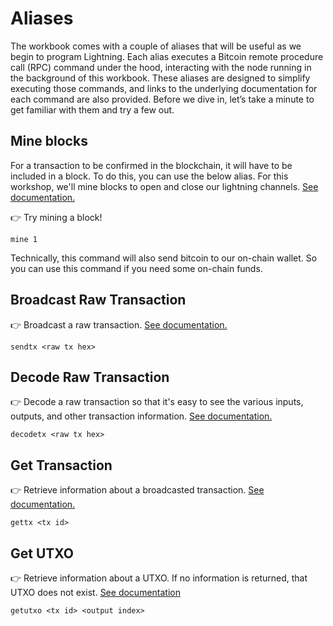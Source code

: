 # Aliases

The workbook comes with a couple of aliases that will be useful as we begin to program Lightning. Each alias executes a Bitcoin remote procedure call (RPC) command under the hood, interacting with the node running in the background of this workbook. These aliases are designed to simplify executing those commands, and links to the underlying documentation for each command are also provided. Before we dive in, let’s take a minute to get familiar with them and try a few out.

## Mine blocks

For a transaction to be confirmed in the blockchain, it will have to be included in a block. To do this, you can use the below alias. For this workshop, we'll mine blocks to open and close our lightning channels. [See documentation.](https://developer.bitcoin.org/reference/rpc/generatetoaddress.html?highlight=generatetoaddress)

👉 Try mining a block!

```
mine 1
```

Technically, this command will also send bitcoin to our on-chain wallet. So you can use this command if you need some on-chain funds.

## Broadcast Raw Transaction

👉 Broadcast a raw transaction. [See documentation.](https://developer.bitcoin.org/reference/rpc/sendrawtransaction.html)

```
sendtx <raw tx hex>
```

## Decode Raw Transaction

👉 Decode a raw transaction so that it's easy to see the various inputs, outputs, and other transaction information. [See documentation.](https://developer.bitcoin.org/reference/rpc/decoderawtransaction.html)

```
decodetx <raw tx hex>
```

## Get Transaction

👉 Retrieve information about a broadcasted transaction. [See documentation.](https://developer.bitcoin.org/reference/rpc/gettransaction.html?highlight=gettransaction)

```
gettx <tx id>
```

## Get UTXO

👉 Retrieve information about a UTXO. If no information is returned, that UTXO does not exist. [See documentation](https://developer.bitcoin.org/reference/rpc/gettxout.html)

```
getutxo <tx id> <output index>
```